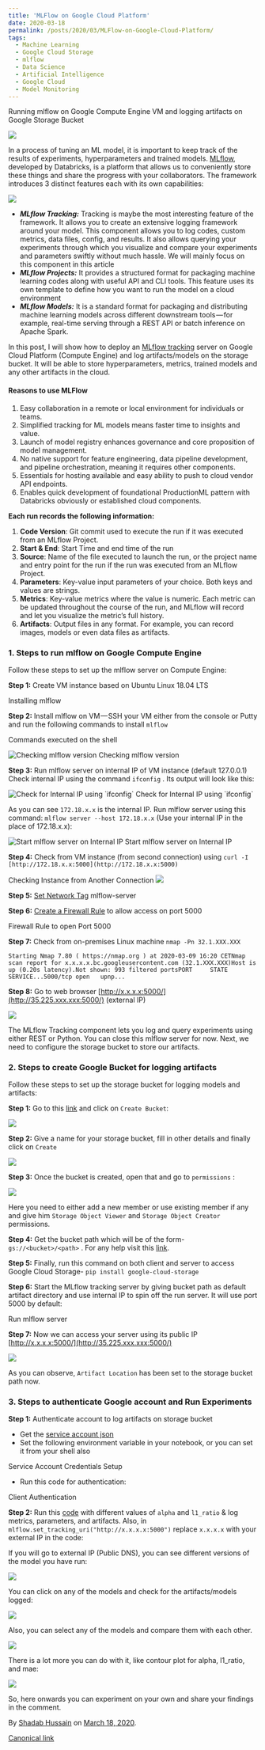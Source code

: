 ```yaml
---
title: 'MLFlow on Google Cloud Platform'
date: 2020-03-18
permalink: /posts/2020/03/MLFlow-on-Google-Cloud-Platform/
tags:
  - Machine Learning
  - Google Cloud Storage
  - mlflow
  - Data Science
  - Artificial Intelligence
  - Google Cloud
  - Model Monitoring
---
```

Running mlflow on Google Compute Engine VM and logging artifacts on Google Storage Bucket

![](https://cdn-images-1.medium.com/max/800/0*qdv2QFEuRZ-7IMNR.jpeg)

In a process of tuning an ML model, it is important to keep track of the results of experiments, hyperparameters and trained models. [MLflow](https://www.mlflow.org/), developed by Databricks, is a platform that allows us to conveniently store these things and share the progress with your collaborators. The framework introduces 3 distinct features each with its own capabilities:

![](https://cdn-images-1.medium.com/max/800/0*h_99on5PS1o9IZaG.png)

*   **_MLflow Tracking:_** Tracking is maybe the most interesting feature of the framework. It allows you to create an extensive logging framework around your model. This component allows you to log codes, custom metrics, data files, config, and results. It also allows querying your experiments through which you visualize and compare your experiments and parameters swiftly without much hassle. We will mainly focus on this component in this article
*   **_MLflow Projects:_** It provides a structured format for packaging machine learning codes along with useful API and CLI tools. This feature uses its own template to define how you want to run the model on a cloud environment
*   **_MLflow Models:_** It is a standard format for packaging and distributing machine learning models across different downstream tools — for example, real-time serving through a REST API or batch inference on Apache Spark.

In this post, I will show how to deploy an [MLflow tracking](https://www.mlflow.org/docs/latest/tracking.html#tracking) server on Google Cloud Platform (Compute Engine) and log artifacts/models on the storage bucket. It will be able to store hyperparameters, metrics, trained models and any other artifacts in the cloud.

#### Reasons to use MLFlow

1.  Easy collaboration in a remote or local environment for individuals or teams.
2.  Simplified tracking for ML models means faster time to insights and value.
3.  Launch of model registry enhances governance and core proposition of model management.
4.  No native support for feature engineering, data pipeline development, and pipeline orchestration, meaning it requires other components.
5.  Essentials for hosting available and easy ability to push to cloud vendor API endpoints.
6.  Enables quick development of foundational ProductionML pattern with Databricks obviously or established cloud components.

**Each run records the following information:**

1.  **Code Version**: Git commit used to execute the run if it was executed from an MLflow Project.
2.  **Start & End**: Start Time and end time of the run
3.  **Source**: Name of the file executed to launch the run, or the project name and entry point for the run if the run was executed from an MLflow Project.
4.  **Parameters**: Key-value input parameters of your choice. Both keys and values are strings.
5.  **Metrics**: Key-value metrics where the value is numeric. Each metric can be updated throughout the course of the run, and MLflow will record and let you visualize the metric’s full history.
6.  **Artifacts**: Output files in any format. For example, you can record images, models or even data files as artifacts.

### 1\. Steps to run mlflow on Google Compute Engine

Follow these steps to set up the mlflow server on Compute Engine:

**Step 1:** Create VM instance based on Ubuntu Linux 18.04 LTS

Installing mlflow

**Step 2:** Install mlflow on VM — SSH your VM either from the console or Putty and run the following commands to install `mlflow`

Commands executed on the shell

![Checking mlflow version](https://cdn-images-1.medium.com/max/800/1*B_0_ryiD3zwmP1lUt0wygw.png)
Checking mlflow version

**Step 3:** Run mlflow server on internal IP of VM instance (default 127.0.0.1)  
Check internal IP using the command `ifconfig` . Its output will look like this:

![Check for Internal IP using \`ifconfig\`](https://cdn-images-1.medium.com/max/800/1*RkJdmlNXofzi-GEO2Culkw.png)
Check for Internal IP using \`ifconfig\`

As you can see `172.18.x.x` is the internal IP. Run mlflow server using this command: `mlflow server --host 172.18.x.x` (Use your internal IP in the place of 172.18.x.x):

![Start mlflow server on Internal IP](https://cdn-images-1.medium.com/max/800/1*o4-2Yj6yMjffx8RMxGDxyQ.png)
Start mlflow server on Internal IP

**Step 4:** Check from VM instance (from second connection) using `curl -I [http://172.18.x.x:5000](http://172.18.x.x:5000)`

Checking Instance from Another Connection
![](https://cdn-images-1.medium.com/max/800/1*5vJbMOWbu1rqiDeRo38n8w.png)

**Step 5:** [Set Network Tag](https://cloud.google.com/vpc/docs/add-remove-network-tags) mlflow-server

**Step 6:** [Create a Firewall Rule](https://cloud.google.com/vpc/docs/using-firewalls#creating_firewall_rules) to allow access on port 5000

Firewall Rule to open Port 5000

**Step 7:** Check from on-premises Linux machine `nmap -Pn 32.1.XXX.XXX`

```
Starting Nmap 7.80 ( https://nmap.org ) at 2020-03-09 16:20 CETNmap scan report for x.x.x.x.bc.googleusercontent.com (32.1.XXX.XXX)Host is up (0.20s latency).Not shown: 993 filtered portsPORT     STATE  SERVICE...5000/tcp open   upnp...
```

**Step 8:** Go to web browser [http://x.x.x.x:5000/](http://35.225.xxx.xxx:5000/) (external IP)

![](https://cdn-images-1.medium.com/max/800/0*iZZdeIWLkv7eqC2t.png)

The MLflow Tracking component lets you log and query experiments using either REST or Python. You can close this mlflow server for now. Next, we need to configure the storage bucket to store our artifacts.

### 2\. Steps to create Google Bucket for logging artifacts

Follow these steps to set up the storage bucket for logging models and artifacts:

**Step 1:** Go to this [link](https://console.cloud.google.com/storage/browser) and click on `Create Bucket`:

![](https://cdn-images-1.medium.com/max/800/1*GF4wWMQwFsM5LI3-Ad83Dg.png)

**Step 2:** Give a name for your storage bucket, fill in other details and finally click on `Create`

![](https://cdn-images-1.medium.com/max/800/1*FMLQg2I5oL71WYCCKzS33A.png)

**Step 3:** Once the bucket is created, open that and go to `permissions` :

![](https://cdn-images-1.medium.com/max/800/1*HmEXfOVqp98_IBnfXEFmVg.png)

Here you need to either add a new member or use existing member if any and give him `Storage Object Viewer` and `Storage Object Creator` permissions.

**Step 4:** Get the bucket path which will be of the form- `gs://<bucket>/<path>` . For any help visit this [link](https://www.mlflow.org/docs/latest/tracking.html#google-cloud-storage).

**Step 5:** Finally, run this command on both client and server to access Google Cloud Storage- `pip install google-cloud-storage`

**Step 6:** Start the MLflow tracking server by giving bucket path as default artifact directory and use internal IP to spin off the run server. It will use port 5000 by default:

Run mlflow server

**Step 7:** Now we can access your server using its public IP [http://x.x.x.x:5000/](http://35.225.xxx.xxx:5000/)

![](https://cdn-images-1.medium.com/max/800/1*g9F59DA6L-5Uu0UQ1MGYbA.png)

As you can observe, `Artifact Location` has been set to the storage bucket path now.

### 3\. Steps to authenticate Google account and Run Experiments

**Step 1:** Authenticate account to log artifacts on storage bucket

*   Get the [service account json](https://cloud.google.com/storage/docs/authentication#generating-a-private-key)
*   Set the following environment variable in your notebook, or you can set it from your shell also

Service Account Credentials Setup

*   Run this code for authentication:

Client Authentication

**Step 2:** Run this [code](https://gist.github.com/shadab-entrepreneur/0688927c9a98a7c4e39f1e3a838f5307) with different values of `alpha` and `l1_ratio` & log metrics, parameters, and artifacts. Also, in `mlflow.set_tracking_uri("http://x.x.x.x:5000")` replace `x.x.x.x` with your external IP in the code:

If you will go to external IP (Public DNS), you can see different versions of the model you have run:

![](https://cdn-images-1.medium.com/max/800/1*IKCPvz8yNt00JR1QMflZXA.png)

You can click on any of the models and check for the artifacts/models logged:

![](https://cdn-images-1.medium.com/max/800/1*Oekb8DXagyr1_QlzQx7GJA.png)

Also, you can select any of the models and compare them with each other.

![](https://cdn-images-1.medium.com/max/800/1*TZyTEnFr5c4u0guuFhiOLA.png)

There is a lot more you can do with it, like contour plot for alpha, l1\_ratio, and mae:

![](https://cdn-images-1.medium.com/max/800/1*VhShemKbaNK9xx2noymL5w.png)

So, here onwards you can experiment on your own and share your findings in the comment.


By [Shadab Hussain](https://medium.com/@shadab.hussain01) on [March 18, 2020](https://medium.com/p/cd8c9b04a2d8).

[Canonical link](https://medium.com/@shadab.hussain01/mlflow-on-google-cloud-platform-cd8c9b04a2d8)
